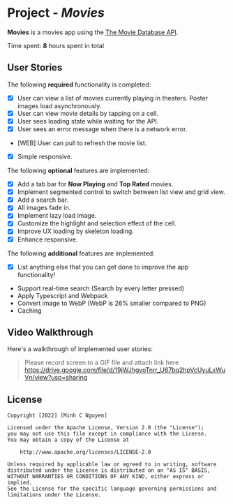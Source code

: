 # Project - *Movies*

**Movies** is a movies app using the [The Movie Database API](https://developers.themoviedb.org/3).

Time spent: **8** hours spent in total

## User Stories

The following **required** functionality is completed:

- [x] User can view a list of movies currently playing in theaters. Poster images load asynchronously.
- [x] User can view movie details by tapping on a cell.
- [x] User sees loading state while waiting for the API.
- [x] User sees an error message when there is a network error.
- [WEB] User can pull to refresh the movie list.
- [x] Simple responsive.

The following **optional** features are implemented:

- [x] Add a tab bar for **Now Playing** and **Top Rated** movies.
- [x] Implement segmented control to switch between list view and grid view.
- [x] Add a search bar.
- [x] All images fade in.
- [x] Implement lazy load image.
- [x] Customize the highlight and selection effect of the cell.
- [x] Improve UX loading by skeleton loading.
- [x] Enhance responsive.

The following **additional** features are implemented:

- [x] List anything else that you can get done to improve the app functionality!
- Support real-time search (Search by every letter pressed)
- Apply Typescript and Webpack
- Convert image to WebP (WebP is 26% smaller compared to PNG)
- Caching

## Video Walkthrough

Here's a walkthrough of implemented user stories:

> Please record screen to a GIF file and attach link here
https://drive.google.com/file/d/19jWJhgvoTnrr_U67bq2hpVcUyuLxWuVn/view?usp=sharing
## License

    Copyright [2022] [Minh C Nguyen]

    Licensed under the Apache License, Version 2.0 (the "License");
    you may not use this file except in compliance with the License.
    You may obtain a copy of the License at

        http://www.apache.org/licenses/LICENSE-2.0

    Unless required by applicable law or agreed to in writing, software
    distributed under the License is distributed on an "AS IS" BASIS,
    WITHOUT WARRANTIES OR CONDITIONS OF ANY KIND, either express or implied.
    See the License for the specific language governing permissions and
    limitations under the License.
